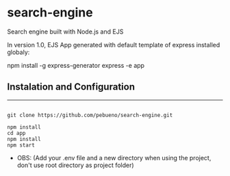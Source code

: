 # search-engine
Search engine built with Node.js and EJS



In version 1.0, EJS App generated with default template of express installed globaly:

npm install -g express-generator
express -e app


## Instalation and Configuration

-----------

``` Node.JS

git clone https://github.com/pebueno/search-engine.git

npm install
cd app
npm install
npm start

```
- OBS: (Add your .env file and a new directory when using the project, don't use root directory as project folder)
